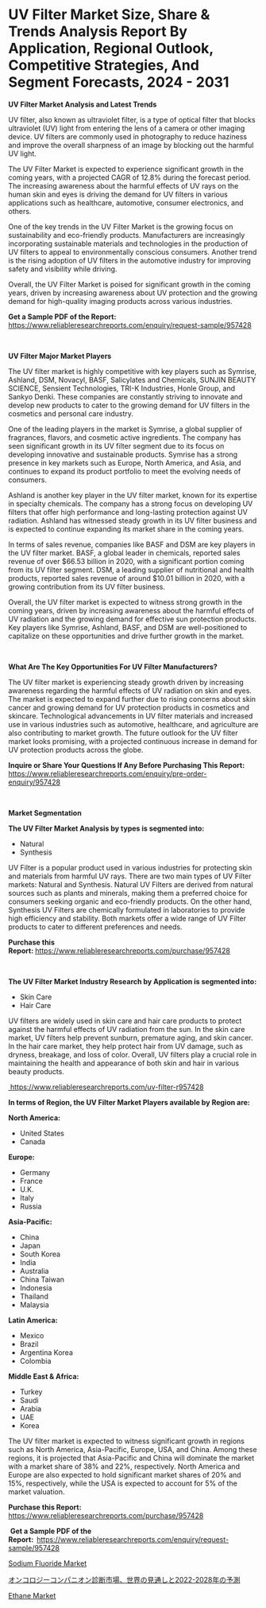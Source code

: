 <p><h1>UV Filter Market Size, Share & Trends Analysis Report By Application, Regional Outlook, Competitive Strategies, And Segment Forecasts, 2024 - 2031</h1></p><p><strong>UV Filter Market Analysis and Latest Trends</strong></p>
<p><p>UV filter, also known as ultraviolet filter, is a type of optical filter that blocks ultraviolet (UV) light from entering the lens of a camera or other imaging device. UV filters are commonly used in photography to reduce haziness and improve the overall sharpness of an image by blocking out the harmful UV light.</p><p>The UV Filter Market is expected to experience significant growth in the coming years, with a projected CAGR of 12.8% during the forecast period. The increasing awareness about the harmful effects of UV rays on the human skin and eyes is driving the demand for UV filters in various applications such as healthcare, automotive, consumer electronics, and others.</p><p>One of the key trends in the UV Filter Market is the growing focus on sustainability and eco-friendly products. Manufacturers are increasingly incorporating sustainable materials and technologies in the production of UV filters to appeal to environmentally conscious consumers. Another trend is the rising adoption of UV filters in the automotive industry for improving safety and visibility while driving.</p><p>Overall, the UV Filter Market is poised for significant growth in the coming years, driven by increasing awareness about UV protection and the growing demand for high-quality imaging products across various industries.</p></p>
<p><strong>Get a Sample PDF of the Report:&nbsp;</strong> <a href="https://www.reliableresearchreports.com/enquiry/request-sample/957428">https://www.reliableresearchreports.com/enquiry/request-sample/957428</a></p>
<p>&nbsp;</p>
<p><strong>UV Filter Major Market Players</strong></p>
<p><p>The UV filter market is highly competitive with key players such as Symrise, Ashland, DSM, Novacyl, BASF, Salicylates and Chemicals, SUNJIN BEAUTY SCIENCE, Sensient Technologies, TRI-K Industries, Honle Group, and Sankyo Denki. These companies are constantly striving to innovate and develop new products to cater to the growing demand for UV filters in the cosmetics and personal care industry.</p><p>One of the leading players in the market is Symrise, a global supplier of fragrances, flavors, and cosmetic active ingredients. The company has seen significant growth in its UV filter segment due to its focus on developing innovative and sustainable products. Symrise has a strong presence in key markets such as Europe, North America, and Asia, and continues to expand its product portfolio to meet the evolving needs of consumers.</p><p>Ashland is another key player in the UV filter market, known for its expertise in specialty chemicals. The company has a strong focus on developing UV filters that offer high performance and long-lasting protection against UV radiation. Ashland has witnessed steady growth in its UV filter business and is expected to continue expanding its market share in the coming years.</p><p>In terms of sales revenue, companies like BASF and DSM are key players in the UV filter market. BASF, a global leader in chemicals, reported sales revenue of over $66.53 billion in 2020, with a significant portion coming from its UV filter segment. DSM, a leading supplier of nutritional and health products, reported sales revenue of around $10.01 billion in 2020, with a growing contribution from its UV filter business.</p><p>Overall, the UV filter market is expected to witness strong growth in the coming years, driven by increasing awareness about the harmful effects of UV radiation and the growing demand for effective sun protection products. Key players like Symrise, Ashland, BASF, and DSM are well-positioned to capitalize on these opportunities and drive further growth in the market.</p></p>
<p>&nbsp;</p>
<p><strong>What Are The Key Opportunities For UV Filter Manufacturers?</strong></p>
<p><p>The UV filter market is experiencing steady growth driven by increasing awareness regarding the harmful effects of UV radiation on skin and eyes. The market is expected to expand further due to rising concerns about skin cancer and growing demand for UV protection products in cosmetics and skincare. Technological advancements in UV filter materials and increased use in various industries such as automotive, healthcare, and agriculture are also contributing to market growth. The future outlook for the UV filter market looks promising, with a projected continuous increase in demand for UV protection products across the globe.</p></p>
<p><strong>Inquire or Share Your Questions If Any Before Purchasing This Report:</strong> <a href="https://www.reliableresearchreports.com/enquiry/pre-order-enquiry/957428">https://www.reliableresearchreports.com/enquiry/pre-order-enquiry/957428</a></p>
<p>&nbsp;</p>
<p><strong>Market Segmentation</strong></p>
<p><strong>The UV Filter Market Analysis by types is segmented into:</strong></p>
<p><ul><li>Natural</li><li>Synthesis</li></ul></p>
<p><p>UV Filter is a popular product used in various industries for protecting skin and materials from harmful UV rays. There are two main types of UV Filter markets: Natural and Synthesis. Natural UV Filters are derived from natural sources such as plants and minerals, making them a preferred choice for consumers seeking organic and eco-friendly products. On the other hand, Synthesis UV Filters are chemically formulated in laboratories to provide high efficiency and stability. Both markets offer a wide range of UV Filter products to cater to different preferences and needs.</p></p>
<p><strong>Purchase this Report:&nbsp;</strong><a href="https://www.reliableresearchreports.com/purchase/957428">https://www.reliableresearchreports.com/purchase/957428</a></p>
<p>&nbsp;</p>
<p><strong>The UV Filter Market Industry Research by Application is segmented into:</strong></p>
<p><ul><li>Skin Care</li><li>Hair Care</li></ul></p>
<p><p>UV filters are widely used in skin care and hair care products to protect against the harmful effects of UV radiation from the sun. In the skin care market, UV filters help prevent sunburn, premature aging, and skin cancer. In the hair care market, they help protect hair from UV damage, such as dryness, breakage, and loss of color. Overall, UV filters play a crucial role in maintaining the health and appearance of both skin and hair in various beauty products.</p></p>
<p><a href="https://www.reliableresearchreports.com/uv-filter-r957428">&nbsp;https://www.reliableresearchreports.com/uv-filter-r957428</a></p>
<p><strong>In terms of Region, the UV Filter Market Players available by Region are:</strong></p>
<p>
    <p> <strong> North America: </strong>
        <ul>
            <li>United States</li>
            <li>Canada</li>
        </ul>
        </p> 
    <p> <strong> Europe: </strong>
        <ul>
            <li>Germany</li>
            <li>France</li>
            <li>U.K.</li>
            <li>Italy</li>
            <li>Russia</li>
        </ul>
        </p> 
    <p> <strong> Asia-Pacific: </strong>
        <ul>
            <li>China</li>
            <li>Japan</li>
            <li>South Korea</li>
            <li>India</li>
            <li>Australia</li>
            <li>China Taiwan</li>
            <li>Indonesia</li>
            <li>Thailand</li>
            <li>Malaysia</li>
        </ul>
        </p> 
    <p> <strong> Latin America: </strong>
        <ul>
            <li>Mexico</li>
            <li>Brazil</li>
            <li>Argentina Korea</li>
            <li>Colombia</li>
        </ul>
        </p> 
    <p> <strong> Middle East & Africa: </strong>
        <ul>
            <li>Turkey</li>
            <li>Saudi</li>
            <li>Arabia</li>
            <li>UAE</li>
            <li>Korea</li>
        </ul>
    </p>
    </p>
<p><p>The UV filter market is expected to witness significant growth in regions such as North America, Asia-Pacific, Europe, USA, and China. Among these regions, it is projected that Asia-Pacific and China will dominate the market with a market share of 38% and 22%, respectively. North America and Europe are also expected to hold significant market shares of 20% and 15%, respectively, while the USA is expected to account for 5% of the market valuation.</p></p>
<p><strong>Purchase this Report: </strong><a href="https://www.reliableresearchreports.com/purchase/957428">https://www.reliableresearchreports.com/purchase/957428</a></p>
<p>&nbsp;<strong>Get a Sample PDF of the Report:&nbsp;&nbsp;</strong><a href="https://www.reliableresearchreports.com/enquiry/request-sample/957428">https://www.reliableresearchreports.com/enquiry/request-sample/957428</a></p>
<p><strong></strong></p>
<p><p><a href="https://github.com/riwar777/Market-Research-Report-List-1/blob/main/sodium-fluoride-market.md">Sodium Fluoride Market</a></p><p><a href="https://github.com/BrionnaBoyle/Market-Research-Report-List-1/blob/main/5646849131081.md">オンコロジーコンパニオン診断市場、世界の見通しと2022-2028年の予測</a></p><p><a href="https://github.com/jahid123ahm/Market-Research-Report-List-1/blob/main/ethane-market.md">Ethane Market</a></p></p>